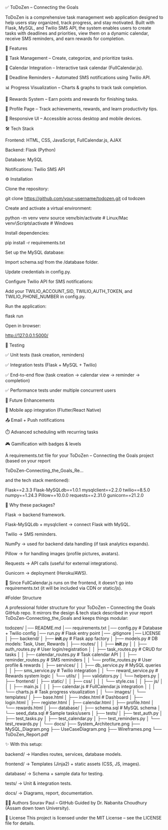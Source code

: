 ✅ ToDoZen – Connecting the Goals

ToDoZen is a comprehensive task management web application designed to help users stay organized, track progress, and stay motivated. Built with Flask, MySQL, and Twilio SMS API, the system enables users to create tasks with deadlines and priorities, view them on a dynamic calendar, receive SMS reminders, and earn rewards for completion.

🚀 Features

📝 Task Management – Create, categorize, and prioritize tasks.

📅 Calendar Integration – Interactive task calendar (FullCalendar.js).

🔔 Deadline Reminders – Automated SMS notifications using Twilio API.

📊 Progress Visualization – Charts & graphs to track task completion.

🎯 Rewards System – Earn points and rewards for finishing tasks.

👤 Profile Page – Track achievements, rewards, and learn productivity tips.

📱 Responsive UI – Accessible across desktop and mobile devices.

🛠️ Tech Stack

Frontend: HTML, CSS, JavaScript, FullCalendar.js, AJAX

Backend: Flask (Python)

Database: MySQL

Notifications: Twilio SMS API

⚙️ Installation

Clone the repository:

git clone https://github.com/your-username/todozen.git
cd todozen


Create and activate a virtual environment:

python -m venv venv
source venv/bin/activate   # Linux/Mac
venv\Scripts\activate      # Windows


Install dependencies:

pip install -r requirements.txt


Set up the MySQL database:

Import schema.sql from the /database folder.

Update credentials in config.py.

Configure Twilio API for SMS notifications:

Add your TWILIO_ACCOUNT_SID, TWILIO_AUTH_TOKEN, and TWILIO_PHONE_NUMBER in config.py.

Run the application:

flask run


Open in browser:

http://127.0.0.1:5000/

🧪 Testing

✅ Unit tests (task creation, reminders)

✅ Integration tests (Flask + MySQL + Twilio)

✅ End-to-end flow (task creation → calendar view → reminder → completion)

✅ Performance tests under multiple concurrent users

📌 Future Enhancements

📱 Mobile app integration (Flutter/React Native)

📤 Email + Push notifications

⏱️ Advanced scheduling with recurring tasks

🎮 Gamification with badges & levels

 A requirements.txt file for your ToDoZen – Connecting the Goals project (based on your report

ToDoZen-Connecting_the_Goals_Re…

 and the tech stack mentioned):

Flask==2.3.3
Flask-MySQLdb==1.0.1
mysqlclient==2.2.0
twilio==8.5.0
numpy==1.24.3
Pillow==10.0.0
requests==2.31.0
gunicorn==21.2.0

🔑 Why these packages?

Flask → backend framework.

Flask-MySQLdb + mysqlclient → connect Flask with MySQL.

Twilio → SMS reminders.

NumPy → used for backend data handling (if task analytics expands).

Pillow → for handling images (profile pictures, avatars).

Requests → API calls (useful for external integrations).

Gunicorn → deployment (Heroku/AWS).

📌 Since FullCalendar.js runs on the frontend, it doesn’t go into requirements.txt (it will be included via CDN or static/js).

#Folder Structure

A professional folder structure for your ToDoZen – Connecting the Goals GitHub repo. It mirrors the design & tech stack described in your report
ToDoZen-Connecting_the_Goals
and keeps things modular:

todozen/
│── README.md
│── requirements.txt
│── config.py               # Database + Twilio config
│── run.py                  # Flask entry point
│── .gitignore
│── LICENSE
│
├── backend/
│   ├── __init__.py         # Flask app factory
│   ├── models.py           # DB models: Task, User, Rewards
│   ├── routes/
│   │   ├── __init__.py
│   │   ├── auth_routes.py  # User login/registration
│   │   ├── task_routes.py  # CRUD for tasks
│   │   ├── calendar_routes.py # Task calendar API
│   │   ├── reminder_routes.py # SMS reminders
│   │   └── profile_routes.py  # User profile & rewards
│   ├── services/
│   │   ├── db_service.py   # MySQL queries
│   │   ├── sms_service.py  # Twilio integration
│   │   └── reward_service.py # Rewards system logic
│   └── utils/
│       ├── validators.py
│       └── helpers.py
│
├── frontend/
│   ├── static/
│   │   ├── css/
│   │   │   └── style.css
│   │   ├── js/
│   │   │   ├── main.js
│   │   │   ├── calendar.js      # FullCalendar.js integration
│   │   │   └── charts.js        # Task progress visualization
│   │   └── images/
│   └── templates/
│       ├── base.html
│       ├── index.html           # Dashboard
│       ├── login.html
│       ├── register.html
│       ├── calendar.html
│       ├── profile.html
│       └── rewards.html
│
├── database/
│   ├── schema.sql          # MySQL schema
│   └── seed_data.sql       # Sample tasks/users
│
├── tests/
│   ├── test_auth.py
│   ├── test_tasks.py
│   ├── test_calendar.py
│   ├── test_reminders.py
│   └── test_rewards.py
│
└── docs/
    ├── System_Architecture.png
    ├── MySQL_Diagram.png
    ├── UseCaseDiagram.png
    ├── Wireframes.png
    └── ToDoZen_Report.pdf

✨ With this setup:

backend/ → Handles routes, services, database models.

frontend/ → Templates (Jinja2) + static assets (CSS, JS, images).

database/ → Schema + sample data for testing.

tests/ → Unit & integration tests.

docs/ → Diagrams, report, documentation.

👨‍💻 Authors
Sourav Paul – GitHub
Guided by Dr. Nabanita Choudhury (Assam down town University).

📜 License
This project is licensed under the MIT License – see the LICENSE
 file for details.
